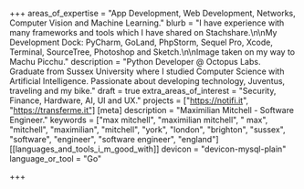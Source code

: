 +++
areas_of_expertise = "App Development, Web Development, Networks, Computer Vision and Machine Learning."
blurb = "I have experience with many frameworks and tools which I have shared on Stachshare.\n\nMy Development Dock: PyCharm, GoLand, PhpStorm, Sequel Pro, Xcode, Terminal, SourceTree, Photoshop and Sketch.\n\nImage taken on my way to Machu Picchu."
description = "Python Developer @ Octopus Labs. Graduate from Sussex University where I studied Computer Science with Artificial Intelligence. Passionate about developing technology, Juventus, traveling and my bike."
draft = true
extra_areas_of_interest = "Security, Finance, Hardware, AI, UI and UX."
projects = ["https://notifi.it", "https://transferme.it"]
[meta]
description = "Maximilian Mitchell - Software Engineer."
keywords = ["max mitchell", "maximilian mitchell", " max", "mitchell", "maximilian", "mitchell", "york", "london", "brighton", "sussex", "software", "engineer", "software engineer", "england"]
[[languages_and_tools_i_m_good_with]]
devicon = "devicon-mysql-plain"
language_or_tool = "Go"

+++
